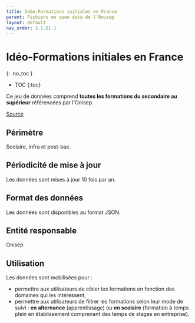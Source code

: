 ```yaml
---
title: Idéo-Formations initiales en France
parent: Fichiers en open data de l’Onisep
layout: default
nav_order: 3.1.01.1
---
```


# Idéo-Formations initiales en France
{: .no_toc }

- TOC
{:toc}

Ce jeu de données comprend **toutes les formations du secondaire au supérieur** référencées par l'Onisep.

[Source](https://opendata.onisep.fr/data/5fa591127f501/2-ideo-formations-initiales-en-france.htm?tab=table_65f84591dcff4&id=65f84591dcff4&pluginCode=table&idtf=2&cms_mode=ON_&lheo=0&pid=f0389fae3310c17132b888ea3286c8c397c656a9&from=30)

## Périmètre

Scolaire, infra et post-bac.

## Périodicité de mise à jour

Les données sont mises à jour 10 fois par an.

## Format des données

Les données sont disponibles au format JSON.

## Entité responsable

Onisep

## Utilisation

Les données sont mobilisées pour :

- permettre aux utilisateurs de cibler les formations en fonction des domaines qui les intéressent,
- permettre aux utilisateurs de filtrer les formations selon leur mode de suivi : **en alternance** (apprentissage) ou **en scolaire** (formation à temps plein en établissement comprenant des temps de stages en entreprise).